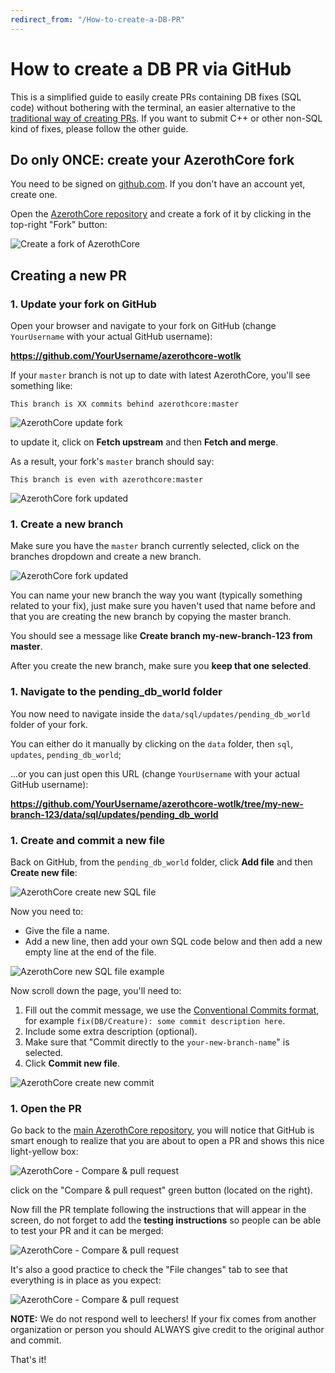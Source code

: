 ```yaml
---
redirect_from: "/How-to-create-a-DB-PR"
---
```


# How to create a DB PR via GitHub

This is a simplified guide to easily create PRs containing DB fixes (SQL code) without bothering with the terminal, 
an easier alternative to the [traditional way of creating PRs](https://www.azerothcore.org/wiki/how-to-create-a-pr).
If you want to submit C++ or other non-SQL kind of fixes, please follow the other guide.

## Do only ONCE: create your AzerothCore fork

You need to be signed on [github.com](https://github.com/). If you don't have an account yet, create one.

Open the [AzerothCore repository](https://github.com/azerothcore/azerothcore-wotlk)
and create a fork of it by clicking in the top-right "Fork" button:

![Create a fork of AzerothCore](http://www.azerothcore.org/wiki/assets/images/pr-tutorial/1.png)

## Creating a new PR

### 1. Update your fork on GitHub

Open your browser and navigate to your fork on GitHub (change `YourUsername` with your actual GitHub username):

**https://github.com/YourUsername/azerothcore-wotlk**

If your `master` branch is not up to date with latest AzerothCore, you'll see something like:

`This branch is XX commits behind azerothcore:master`

![AzerothCore update fork](http://www.azerothcore.org/wiki/assets/images/pr-tutorial/update-fork-1.png)

to update it, click on **Fetch upstream** and then **Fetch and merge**.

As a result, your fork's `master` branch should say:

`This branch is even with azerothcore:master`

![AzerothCore fork updated](http://www.azerothcore.org/wiki/assets/images/pr-tutorial/update-fork-2.png)

### 1. Create a new branch

Make sure you have the `master` branch currently selected, click on the branches dropdown and create a new branch.

![AzerothCore fork updated](http://www.azerothcore.org/wiki/assets/images/pr-tutorial/web-create-new-branch.png)

You can name your new branch the way you want (typically something related to your fix), 
just make sure you haven't used that name before and that you are creating the new branch by copying the master branch.

You should see a message like **Create branch my-new-branch-123 from master**.

After you create the new branch, make sure you **keep that one selected**.

### 1. Navigate to the pending_db_world folder

You now need to navigate inside the `data/sql/updates/pending_db_world` folder of your fork.

You can either do it manually by clicking on the `data` folder, then `sql`, `updates`, `pending_db_world`;

...or you can just open this URL (change `YourUsername` with your actual GitHub username):

**https://github.com/YourUsername/azerothcore-wotlk/tree/my-new-branch-123/data/sql/updates/pending_db_world**

### 1. Create and commit a new file

Back on GitHub, from the `pending_db_world` folder, click **Add file** and then **Create new file**:

![AzerothCore create new SQL file](http://www.azerothcore.org/wiki/assets/images/pr-tutorial/web-create-new-file-1.png)

Now you need to:

- Give the file a name.
- Add a new line, then add your own SQL code below and then add a new empty line at the end of the file.

![AzerothCore new SQL file example](http://www.azerothcore.org/wiki/assets/images/pr-tutorial/web-create-new-file-2.png)

Now scroll down the page, you'll need to:

1. Fill out the commit message, we use the [Conventional Commits format](https://www.conventionalcommits.org/),
  for example `fix(DB/Creature): some commit description here`.
2. Include some extra description (optional).
3. Make sure that "Commit directly to the `your-new-branch-name`" is selected.
4. Click **Commit new file**.

![AzerothCore create new commit](http://www.azerothcore.org/wiki/assets/images/pr-tutorial/web-create-commit.png)

### 1. Open the PR

Go back to the [main AzerothCore repository](https://github.com/azerothcore/azerothcore-wotlk),
you will notice that GitHub is smart enough to realize that you are about to open a PR
and shows this nice light-yellow box:

![AzerothCore - Compare & pull request](http://www.azerothcore.org/wiki/assets/images/pr-tutorial/11.png)

click on the "Compare & pull request" green button (located on the right).

Now fill the PR template following the instructions that will appear in the screen,
do not forget to add the **testing instructions** so people can be able to test your PR and it can be merged:

![AzerothCore - Compare & pull request](http://www.azerothcore.org/wiki/assets/images/pr-tutorial/12.png)

It's also a good practice to check the "File changes" tab to see that everything is in place as you expect:

![AzerothCore - Compare & pull request](http://www.azerothcore.org/wiki/assets/images/pr-tutorial/13.png)

**NOTE:** We do not respond well to leechers! If your fix comes from another organization or person 
you should ALWAYS give credit to the original author and commit.

That's it!
